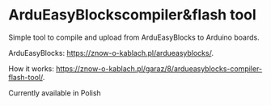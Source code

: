 # ArduEasyBlockscompiler&flash tool
Simple tool to compile and upload from ArduEasyBlocks to Arduino boards.

ArduEasyBlocks: https://znow-o-kablach.pl/ardueasyblocks/.

How it works: https://znow-o-kablach.pl/garaz/8/ardueasyblocks-compiler-flash-tool/.

Currently available in Polish
